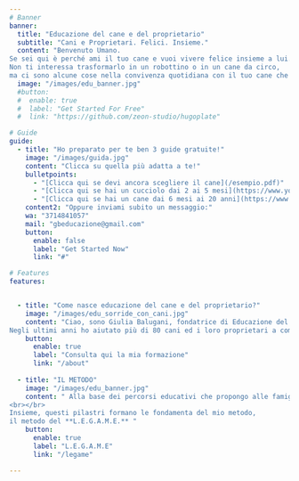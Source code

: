 ```yaml
---
# Banner
banner:
  title: "Educazione del cane e del proprietario"
  subtitle: "Cani e Proprietari. Felici. Insieme."
  content: "Benvenuto Umano. 
Se sei qui è perché ami il tuo cane e vuoi vivere felice insieme a lui.
Non ti interessa trasformarlo in un robottino o in un cane da circo, 
ma ci sono alcune cose nella convivenza quotidiana con il tuo cane che non ti fanno stare tranquillo."
  image: "/images/edu_banner.jpg"
  #button:
  #  enable: true
  #  label: "Get Started For Free"
  #  link: "https://github.com/zeon-studio/hugoplate"

# Guide
guide:
  - title: "Ho preparato per te ben 3 guide gratuite!"
    image: "/images/guida.jpg"
    content: "Clicca su quella più adatta a te!"
    bulletpoints:
      - "[Clicca qui se devi ancora scegliere il cane](/esempio.pdf)"
      - "[Clicca qui se hai un cucciolo dai 2 ai 5 mesi](https://www.youtube.com/watch?v=wwux9KiBMjE)"
      - "[Clicca qui se hai un cane dai 6 mesi ai 20 anni](https://www.youtube.com/watch?v=wwux9KiBMjE)"
    content2: "Oppure inviami subito un messaggio:"
    wa: "3714841057"
    mail: "gbeducazione@gmail.com"
    button:
      enable: false
      label: "Get Started Now"
      link: "#"

# Features
features:


  - title: "Come nasce educazione del cane e del proprietario?"
    image: "/images/edu_sorride_con_cani.jpg"
    content: "Ciao, sono Giulia Balugani, fondatrice di Educazione del Cane e del Proprietario e mi occupo di cinofilia dal 2016.
Negli ultimi anni ho aiutato più di 80 cani ed i loro proprietari a comunicare nella maniera corretta migliorando la loro relazione. "
    button:
      enable: true
      label: "Consulta qui la mia formazione"
      link: "/about"
  
  - title: "IL METODO"
    image: "/images/edu_banner.jpg"
    content: " Alla base dei percorsi educativi che propongo alle famiglie che scelgono di affidarsi ad Educazione del Cane e del proprietario ci sono **6 pilastri fondamentali.**
<br></br>
Insieme, questi pilastri formano le fondamenta del mio metodo,
il metodo del **L.E.G.A.M.E.** "
    button:
      enable: true
      label: "L.E.G.A.M.E"
      link: "/legame"

---
```

